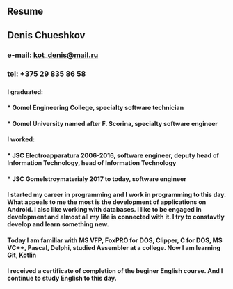 ## Resume
## Denis Chueshkov
### e-mail: kot_denis@mail.ru
### tel: +375 29 835 86 58
### 
#### I graduated:
#### * Gomel Engineering College, specialty software technician
#### * Gomel University named after F. Scorina, specialty software engineer
#### I worked:
#### * JSC Electroapparatura 2006-2016, software engineer, deputy head of Information Technology, head of Information Technology
#### * JSC Gomelstroymaterialy 2017 to today, software engineer
#### 
#### I started my career in programming and I work in programming to this day. What appeals to me the most is the development of applications on Android. I also like working with databases. I like to be engaged in development and almost all my life is connected with it. I try to constavtly develop and learn something new.
#### Today I am familiar with MS VFP, FoxPRO for DOS, Clipper, C for DOS, MS VC++, Pascal, Delphi, studied Assembler at a college. Now I am learning Git, Kotlin
#### 
#### I received a certificate of completion of the beginer English course. And I continue to study English to this day.
